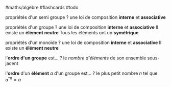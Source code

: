 #maths/algèbre #flashcards #todo

propriétés d'un semi groupe
?
une loi de composition **interne**
et **associative**
<!--SR:!2022-08-21,9,172-->

propriétés d'un groupe
?
une loi de composition **interne**
et **associative**
Il existe un **élément neutre**
Tous les éléments ont un **symétrique**
<!--SR:!2022-09-18,62,290-->

propriétés d'un monoïde
?
une loi de composition **interne**
et **associative**
Il existe un **élément neutre**
<!--SR:!2022-09-19,38,212-->

l'**ordre d'un groupe** est...
?
le _nombre d'éléments_ de son ensemble sous-jacent 
<!--SR:!2022-10-25,99,292-->

l'**ordre** d'un **élément** $a$ d'un groupe est...
?
le plus petit nombre $n$ tel que $a^{*n}=a$
<!--SR:!2022-12-17,133,292-->

